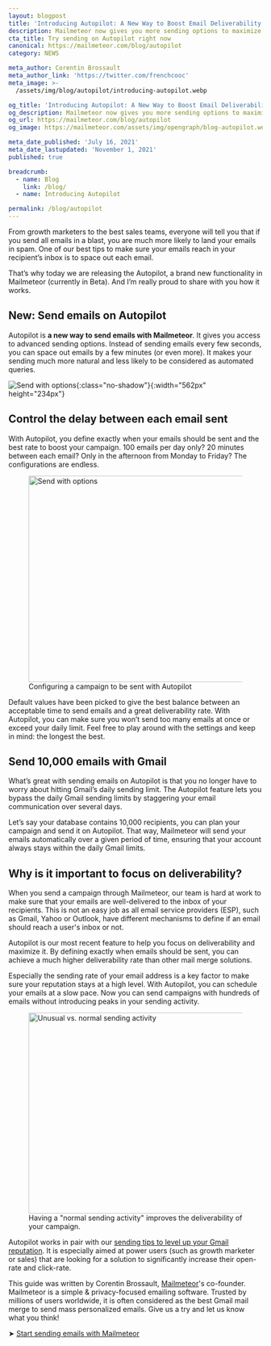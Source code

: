 ```yaml
---
layout: blogpost
title: 'Introducing Autopilot: A New Way to Boost Email Deliverability'
description: Mailmeteor now gives you more sending options to maximize the deliverability rate of your campaigns and make sure every single email reaches your recipient’s inbox. Learn how to put your email marketing campaigns on Autopilot.
cta_title: Try sending on Autopilot right now
canonical: https://mailmeteor.com/blog/autopilot
category: NEWS

meta_author: Corentin Brossault
meta_author_link: 'https://twitter.com/frenchcooc'
meta_image: >-
  /assets/img/blog/autopilot/introducing-autopilot.webp

og_title: 'Introducing Autopilot: A New Way to Boost Email Deliverability'
og_description: Mailmeteor now gives you more sending options to maximize the deliverability rate of your campaigns and make sure every single email reaches your recipient’s inbox. Learn how to put your email marketing campaigns on Autopilot.
og_url: https://mailmeteor.com/blog/autopilot
og_image: https://mailmeteor.com/assets/img/opengraph/blog-autopilot.wepb

meta_date_published: 'July 16, 2021'
meta_date_lastupdated: 'November 1, 2021'
published: true

breadcrumb:
  - name: Blog
    link: /blog/
  - name: Introducing Autopilot

permalink: /blog/autopilot
---
```


From growth marketers to the best sales teams, everyone will tell you that if you send all emails in a blast, you are much more likely to land your emails in spam. One of our best tips to make sure your emails reach in your recipient’s inbox is to space out each email.

That’s why today we are releasing the Autopilot, a brand new functionality in Mailmeteor (currently in Beta). And I’m really proud to share with you how it works.

## New: Send emails on Autopilot

Autopilot is **a new way to send emails with Mailmeteor**. It gives you access to advanced sending options. Instead of sending emails every few seconds, you can space out emails by a few minutes (or even more). It makes your sending much more natural and less likely to be considered as automated queries.

![Send with options](/assets/img/blog/autopilot/gmail-send-with-options.jpg){:class="no-shadow"}{:width="562px" height="234px"}

## Control the delay between each email sent

With Autopilot, you define exactly when your emails should be sent and the best rate to boost your campaign. 100 emails per day only? 20 minutes between each email? Only in the afternoon from Monday to Friday? The configurations are endless.

<figure>
  <img src="/assets/img/blog/autopilot/send-on-autopilot-interface.png" alt="Send with options" width="600px" height="409px"/>
  <figcaption>Configuring a campaign to be sent with Autopilot</figcaption>
</figure>

Default values have been picked to give the best balance between an acceptable time to send emails and a great deliverability rate. With Autopilot, you can make sure you won’t send too many emails at once or exceed your daily limit. Feel free to play around with the settings and keep in mind: the longest the best.

## Send 10,000 emails with Gmail

What’s great with sending emails on Autopilot is that you no longer have to worry about hitting Gmail’s daily sending limit. The Autopilot feature lets you bypass the daily Gmail sending limits by staggering your email communication over several days.

Let’s say your database contains 10,000 recipients, you can plan your campaign and send it on Autopilot. That way, Mailmeteor will send your emails automatically over a given period of time, ensuring that your account always stays within the daily Gmail limits.

## Why is it important to focus on deliverability?

When you send a campaign through Mailmeteor, our team is hard at work to make sure that your emails are well-delivered to the inbox of your recipients. This is not an easy job as all email service providers (ESP), such as Gmail, Yahoo or Outlook, have different mechanisms to define if an email should reach a user's inbox or not.

Autopilot is our most recent feature to help you focus on deliverability and maximize it. By defining exactly when emails should be sent, you can achieve a much higher deliverability rate than other mail merge solutions.

Especially the sending rate of your email address is a key factor to make sure your reputation stays at a high level. With Autopilot, you can schedule your emails at a slow pace. Now you can send campaigns with hundreds of emails without introducing peaks in your sending activity.

<figure>
  <img src="/assets/img/blog/autopilot/gmail-sending-activity.png" alt="Unusual vs. normal sending activity" width="600px" height="398px" />
  <figcaption>Having a "normal sending activity" improves the deliverability of your campaign.
</figcaption>
</figure>

Autopilot works in pair with our [sending tips to level up your Gmail reputation](/blog/gmail-deliverability). It is especially aimed at power users (such as growth marketer or sales) that are looking for a solution to significantly increase their open-rate and click-rate.

<div class="blogpost-endnote">
  <p>This guide was written by Corentin Brossault, <a href="https://mailmeteor.com">Mailmeteor</a>'s co-founder. Mailmeteor is a simple & privacy-focused emailing software. Trusted by millions of users worldwide, it is often considered as the best Gmail mail merge to send mass personalized emails. Give us a try and let us know what you think!</p>

  <p>➤ <a href="https://mailmeteor.com" class="font-weight-bold">Start sending emails with Mailmeteor</a></p>
</div>
